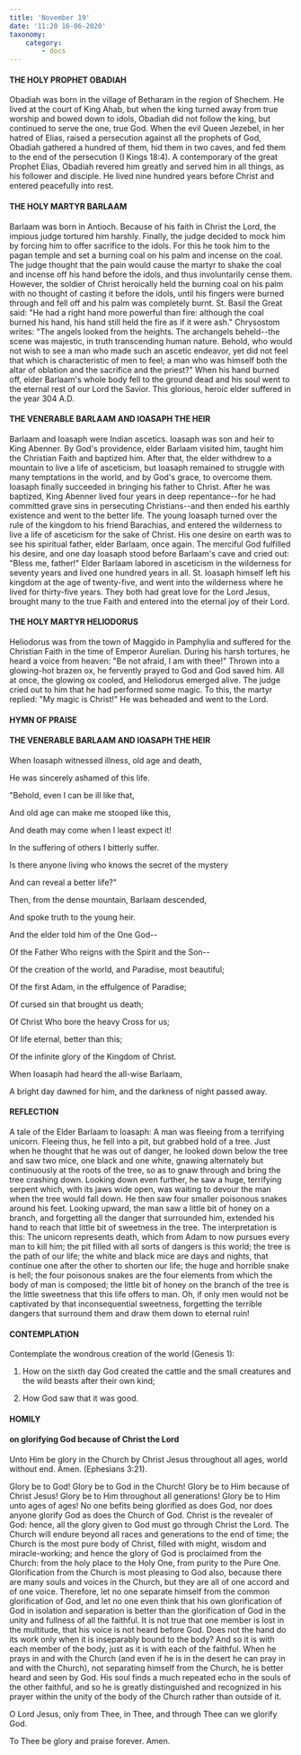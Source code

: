 ```yaml
---
title: 'November 19'
date: '11:20 16-06-2020'
taxonomy:
    category:
        - docs
---
```


#### THE HOLY PROPHET OBADIAH

Obadiah was born in the village of Betharam in the region of Shechem. He lived at the court of King Ahab, but when the king turned away from true worship and bowed down to idols, Obadiah did not follow the king, but continued to serve the one, true God. When the evil Queen Jezebel, in her hatred of Elias, raised a persecution against all the prophets of God, Obadiah gathered a hundred of them, hid them in two caves, and fed them to the end of the persecution (I Kings 18:4). A contemporary of the great Prophet Elias, Obadiah revered him greatly and served him in all things, as his follower and disciple. He lived nine hundred years before Christ and entered peacefully into rest.

#### THE HOLY MARTYR BARLAAM

Barlaam was born in Antioch. Because of his faith in Christ the Lord, the impious judge tortured him harshly. Finally, the judge decided to mock him by forcing him to offer sacrifice to the idols. For this he took him to the pagan temple and set a burning coal on his palm and incense on the coal. The judge thought that the pain would cause the martyr to shake the coal and incense off his hand before the idols, and thus involuntarily cense them. However, the soldier of Christ heroically held the burning coal on his palm with no thought of casting it before the idols, until his fingers were burned through and fell off and his palm was completely burnt. St. Basil the Great said: "He had a right hand more powerful than fire: although the coal burned his hand, his hand still held the fire as if it were ash." Chrysostom writes: "The angels looked from the heights. The archangels beheld--the scene was majestic, in truth transcending human nature. Behold, who would not wish to see a man who made such an ascetic endeavor, yet did not feel that which is characteristic of men to feel; a man who was himself both the altar of oblation and the sacrifice and the priest?" When his hand burned off, elder Barlaam's whole body fell to the ground dead and his soul went to the eternal rest of our Lord the Savior. This glorious, heroic elder suffered in the year 304 A.D.

#### THE VENERABLE BARLAAM AND IOASAPH THE HEIR

Barlaam and Ioasaph were Indian ascetics. Ioasaph was son and heir to King Abenner. By God's providence, elder Barlaam visited him, taught him the Christian Faith and baptized him. After that, the elder withdrew to a mountain to live a life of asceticism, but Ioasaph remained to struggle with many temptations in the world, and by God's grace, to overcome them. Ioasaph finally succeeded in bringing his father to Christ. After he was baptized, King Abenner lived four years in deep repentance--for he had committed grave sins in persecuting Christians--and then ended his earthly existence and went to the better life. The young Ioasaph turned over the rule of the kingdom to his friend Barachias, and entered the wilderness to live a life of asceticism for the sake of Christ. His one desire on earth was to see his spiritual father, elder Barlaam, once again. The merciful God fulfilled his desire, and one day Ioasaph stood before Barlaam's cave and cried out: "Bless me, father!" Elder Barlaam labored in asceticism in the wilderness for seventy years and lived one hundred years in all. St. Ioasaph himself left his kingdom at the age of twenty-five, and went into the wilderness where he lived for thirty-five years. They both had great love for the Lord Jesus, brought many to the true Faith and entered into the eternal joy of their Lord.

#### THE HOLY MARTYR HELIODORUS

Heliodorus was from the town of Maggido in Pamphylia and suffered for the Christian Faith in the time of Emperor Aurelian. During his harsh tortures, he heard a voice from heaven: "Be not afraid, I am with thee!" Thrown into a glowing-hot brazen ox, he fervently prayed to God and God saved him. All at once, the glowing ox cooled, and Heliodorus emerged alive. The judge cried out to him that he had performed some magic. To this, the martyr replied: "My magic is Christ!" He was beheaded and went to the Lord.



#### HYMN OF PRAISE

#### THE VENERABLE BARLAAM AND IOASAPH THE HEIR

When Ioasaph witnessed illness, old age and death,

He was sincerely ashamed of this life.

"Behold, even I can be ill like that,

And old age can make me stooped like this,

And death may come when I least expect it!

In the suffering of others I bitterly suffer.

Is there anyone living who knows the secret of the mystery

And can reveal a better life?"

Then, from the dense mountain, Barlaam descended,

And spoke truth to the young heir.

And the elder told him of the One God--

Of the Father Who reigns with the Spirit and the Son--

Of the creation of the world, and Paradise, most beautiful;

Of the first Adam, in the effulgence of Paradise;

Of cursed sin that brought us death;

Of Christ Who bore the heavy Cross for us;

Of life eternal, better than this;

Of the infinite glory of the Kingdom of Christ.

When Ioasaph had heard the all-wise Barlaam,

A bright day dawned for him, and the darkness of night passed away.


#### REFLECTION

A tale of the Elder Barlaam to Ioasaph: A man was fleeing from a terrifying unicorn. Fleeing thus, he fell into a pit, but grabbed hold of a tree. Just when he thought that he was out of danger, he looked down below the tree and saw two mice, one black and one white, gnawing alternately but continuously at the roots of the tree, so as to gnaw through and bring the tree crashing down. Looking down even further, he saw a huge, terrifying serpent which, with its jaws wide open, was waiting to devour the man when the tree would fall down. He then saw four smaller poisonous snakes around his feet. Looking upward, the man saw a little bit of honey on a branch, and forgetting all the danger that surrounded him, extended his hand to reach that little bit of sweetness in the tree. The interpretation is this: The unicorn represents death, which from Adam to now pursues every man to kill him; the pit filled with all sorts of dangers is this world; the tree is the path of our life; the white and black mice are days and nights, that continue one after the other to shorten our life; the huge and horrible snake is hell; the four poisonous snakes are the four elements from which the body of man is composed; the little bit of honey on the branch of the tree is the little sweetness that this life offers to man. Oh, if only men would not be captivated by that inconsequential sweetness, forgetting the terrible dangers that surround them and draw them down to eternal ruin!



#### CONTEMPLATION

Contemplate the wondrous creation of the world (Genesis 1):

1.  How on the sixth day God created the cattle and the small creatures and the wild beasts after their own kind;

1.  How God saw that it was good.



#### HOMILY

#### on glorifying God because of Christ the Lord

Unto Him be glory in the Church by Christ Jesus throughout all ages, world without end. Amen. (Ephesians 3:21).

Glory be to God! Glory be to God in the Church! Glory be to Him because of Christ Jesus! Glory be to Him throughout all generations! Glory be to Him unto ages of ages! No one befits being glorified as does God, nor does anyone glorify God as does the Church of God. Christ is the revealer of God: hence, all the glory given to God must go through Christ the Lord. The Church will endure beyond all races and generations to the end of time; the Church is the most pure body of Christ, filled with might, wisdom and miracle-working; and hence the glory of God is proclaimed from the Church: from the holy place to the Holy One, from purity to the Pure One. Glorification from the Church is most pleasing to God also, because there are many souls and voices in the Church, but they are all of one accord and of one voice. Therefore, let no one separate himself from the common glorification of God, and let no one even think that his own glorification of God in isolation and separation is better than the glorification of God in the unity and fullness of all the faithful. It is not true that one member is lost in the multitude, that his voice is not heard before God. Does not the hand do its work only when it is inseparably bound to the body? And so it is with each member of the body, just as it is with each of the faithful. When he prays in and with the Church (and even if he is in the desert he can pray in and with the Church), not separating himself from the Church, he is better heard and seen by God. His soul finds a much repeated echo in the souls of the other faithful, and so he is greatly distinguished and recognized in his prayer within the unity of the body of the Church rather than outside of it.

O Lord Jesus, only from Thee, in Thee, and through Thee can we glorify God.

To Thee be glory and praise forever. Amen.
